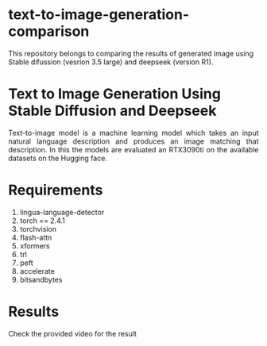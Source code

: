 # text-to-image-generation-comparison
This repository belongs to comparing the results of generated image using Stable difussion (vesrion 3.5 large) and deepseek (version R1).
# Text to Image Generation Using Stable Diffusion and Deepseek
<p align="justify"> Text-to-image model is a machine learning model which takes an input natural language description and produces an image matching that description.
In this the models are evaluated an RTX3090ti on the available datasets on the Hugging face. </p>

# Requirements 
1. lingua-language-detector
2. torch == 2.4.1
3. torchvision
8. flash-attn
9. xformers
10. trl
11. peft
12. accelerate
13. bitsandbytes
# Results
Check the provided video for the result

